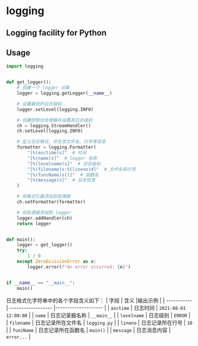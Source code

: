 # logging

## Logging facility for Python

## Usage

```python
import logging


def get_logger():
    # 创建一个 logger 对象
    logger = logging.getLogger(__name__)

    # 设置最低的日志级别
    logger.setLevel(logging.INFO)

    # 创建控制台处理器并设置其日志级别
    ch = logging.StreamHandler()
    ch.setLevel(logging.INFO)

    # 定义日志格式，并包含文件名、行号等信息
    formatter = logging.Formatter(
        "[%(asctime)s]"  # 时间
        "[%(name)s]"  # logger 名称
        "[%(levelname)s]"  # 日志级别
        "[%(filename)s:%(lineno)d]"  # 文件名和行号
        "[%(funcName)s()]"  # 函数名
        "[%(message)s]"  # 日志信息
    )

    # 将格式化器添加到处理器
    ch.setFormatter(formatter)

    # 将处理器添加到 logger
    logger.addHandler(ch)
    return logger


def main():
    logger = get_logger()
    try:
        1 / 0
    except ZeroDivisionError as e:
        logger.error(f"An error occurred: {e}")


if __name__ == "__main__":
    main()
```


日志格式化字符串中的各个字段含义如下：
| 字段        | 含义               |输出示例             |
| ----------- | ------------------ |-------------------- |
| `asctime`   | 日志时间           | `2021-08-01 12:00:00` |
| `name`      | 日志记录器名称     | `__main__`          |
| `levelname` | 日志级别           | `ERROR`             |
| `filename`  | 日志记录所在文件名 | `logging.py`        |
| `lineno`    | 日志记录所在行号   | `10`                |
| `funcName`  | 日志记录所在函数名 | `main()`            |
| `message`   | 日志消息内容       | `error...` |
